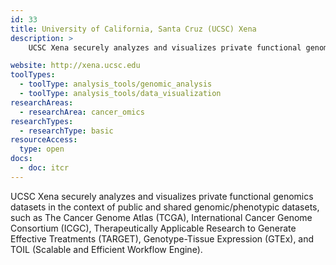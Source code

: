 ```yaml
---
id: 33
title: University of California, Santa Cruz (UCSC) Xena
description: >
    UCSC Xena securely analyzes and visualizes private functional genomics datasets in the context of public and shared genomic/phenotypic datasets, such as The Cancer Genome Atlas (TCGA), International Cancer Genome Consortium (ICGC), Therapeutically Applicable Research to Generate Effective Treatments (TARGET), Genotype-Tissue Expression (GTEx), and TOIL (Scalable and Efficient Workflow Engine).

website: http://xena.ucsc.edu
toolTypes:
  - toolType: analysis_tools/genomic_analysis
  - toolType: analysis_tools/data_visualization
researchAreas:
  - researchArea: cancer_omics
researchTypes:
  - researchType: basic
resourceAccess:
  type: open
docs:
  - doc: itcr
---
```

UCSC Xena securely analyzes and visualizes private functional genomics datasets in the context of public and shared genomic/phenotypic datasets, such as The Cancer Genome Atlas (TCGA), International Cancer Genome Consortium (ICGC), Therapeutically Applicable Research to Generate Effective Treatments (TARGET), Genotype-Tissue Expression (GTEx), and TOIL (Scalable and Efficient Workflow Engine).